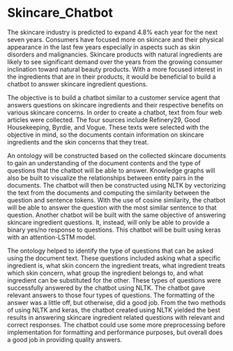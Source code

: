# Skincare_Chatbot

The skincare industry is predicted to expand 4.8% each year for the next seven years. Consumers have focused more on skincare and their physical appearance in the last few years especially in aspects such as skin disorders and malignancies. Skincare products with natural ingredients are likely to see significant demand over the years from the growing consumer inclination toward natural beauty products. With a more focused interest in the ingredients that are in their products, it would be beneficial to build a chatbot to answer skincare ingredient questions.

The objective is to build a chatbot similar to a customer service agent that answers questions on skincare ingredients and their respective benefits on various skincare concerns. In order to create a chatbot, text from four web articles were collected. The four sources include Refinery29, Good Housekeeping, Byrdie, and Vogue. These texts were selected with the objective in mind, so the documents contain information on skincare ingredients and the skin concerns that they treat. 

An ontology will be constructed based on the collected skincare documents to gain an understanding of the document contents and the type of questions that the chatbot will be able to answer. Knowledge graphs will also be built to visualize the relationships between entity pairs in the documents. The chatbot will then be constructed using NLTK by vectorizing the text from the documents and computing the similarity between the question and sentence tokens. With the use of cosine similarity, the chatbot will be able to answer the question with the most similar sentence to that question. Another chatbot will be built with the same objective of answering skincare ingredient questions. It, instead, will only be able to provide a binary yes/no response to questions. This chatbot will be built using keras with an attention-LSTM model.

The ontology helped to identify the type of questions that can be asked using the document text. These questions included asking what a specific ingredient is, what skin concern the ingredient treats, what ingredient treats which skin concern, what group the ingredient belongs to, and what ingredient can be substituted for the other. These types of questions were successfully answered by the chatbot using NLTK. The chatbot gave relevant answers to those four types of questions. The formatting of the answer was a little off, but otherwise, did a good job. From the two methods of using NLTK and keras, the chatbot created using NLTK yielded the best results in answering skincare ingredient related questions with relevant and correct responses. The chatbot could use some more preprocessing before implementation for formatting and performance purposes, but overall does a good job in providing quality answers. 
